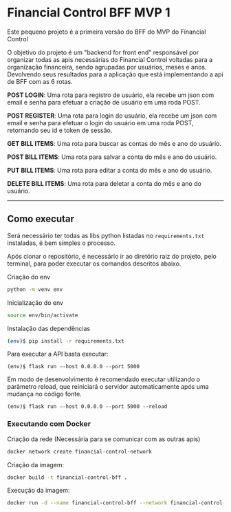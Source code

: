 # Financial Control BFF MVP 1

Este pequeno projeto é a primeira versão do BFF do MVP do Financial Control

O objetivo do projeto é um "backend for front end" responsável por organizar todas as apis necessárias do Financial Control voltadas para a organização financeira, sendo agrupadas por usuários, meses e anos. Devolvendo seus resultados para a aplicação que está implementando a api de BFF com as 6 rotas.

**POST LOGIN**: Uma rota para registro de usuário, ela recebe um json com email e senha para efetuar a criação de usuário em uma roda POST.

**POST REGISTER**: Uma rota para login do usuário, ela recebe um json com email e senha para efetuar o login do usuário em uma roda POST, retornando seu id e token de sessão.

**GET BILL ITEMS**: Uma rota para buscar as contas do mês e ano do usuário.

**POST BILL ITEMS**: Uma rota para salvar a conta do mês e ano do usuário.

**PUT BILL ITEMS**: Uma rota para editar a conta do mês e ano do usuário.

**DELETE BILL ITEMS**: Uma rota para deletar a conta do mês e ano do usuário.

---
## Como executar

Será necessário ter todas as libs python listadas no `requirements.txt` instaladas, é bem simples o processo.

Após clonar o repositório, é necessário ir ao diretório raiz do projeto, pelo terminal, para poder executar os comandos descritos abaixo.

Criação do env

```bash
python -m venv env
```
Inicialização do env

```bash
source env/bin/activate
```
Instalação das dependências

```bash
(env)$ pip install -r requirements.txt
```

Para executar a API  basta executar:

```
(env)$ flask run --host 0.0.0.0 --port 5000
```

Em modo de desenvolvimento é recomendado executar utilizando o parâmetro reload, que reiniciará o servidor
automaticamente após uma mudança no código fonte. 

```
(env)$ flask run --host 0.0.0.0 --port 5000 --reload
```

### Executando com Docker

Criação da rede (Necessária para se comunicar com as outras apis)

```bash
docker network create financial-control-network 
```

Criação da imagem:

```bash
docker build -t financial-control-bff .
```

Execução da imagem:

```bash
docker run -d --name financial-control-bff --network financial-control-network -p 5000:5000 financial-control-bff
```